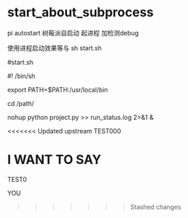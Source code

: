 # start_about_subprocess
pi autostart 
树莓派自启动  起进程  加检测debug



使用进程启动效果等与 sh start.sh

#start.sh


#! /bin/sh

export PATH=$PATH:/usr/local/bin

cd /path/

nohup python project.py >> run_status.log 2>&1 &

<<<<<<< Updated upstream
TEST000

I WANT TO SAY
=======
TEST0


YOU 
>>>>>>> Stashed changes

